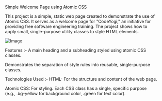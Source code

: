Simple Welcome Page using Atomic CSS

This project is a simple, static web page created to demonstrate the use of Atomic CSS. It serves as a welcome page for "CodeYogi," an initiative for providing free software engineering training. The project shows how to apply small, single-purpose utility classes to style HTML elements.

![Image](https://github.com/user-attachments/assets/a5a2858b-4d49-413f-a1ae-b4efaac7a0cd)

Features :-
A main heading and a subheading styled using atomic CSS classes.

Demonstrates the separation of style rules into reusable, single-purpose classes.

Technologies Used :-
HTML: For the structure and content of the web page.

Atomic CSS: For styling. Each CSS class has a single, specific purpose (e.g., .bg-yellow for background color, .green for text color).
